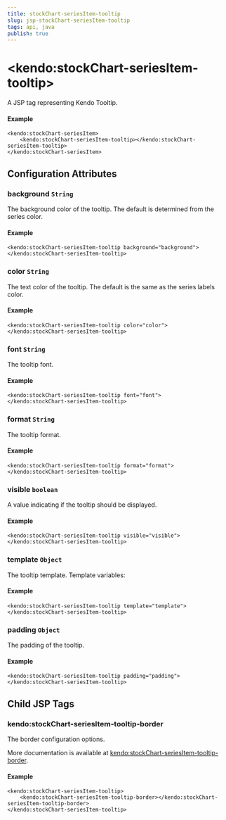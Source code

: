 ```yaml
---
title: stockChart-seriesItem-tooltip
slug: jsp-stockChart-seriesItem-tooltip
tags: api, java
publish: true
---
```


# \<kendo:stockChart-seriesItem-tooltip\>
A JSP tag representing Kendo Tooltip.

#### Example
    <kendo:stockChart-seriesItem>
        <kendo:stockChart-seriesItem-tooltip></kendo:stockChart-seriesItem-tooltip>
    </kendo:stockChart-seriesItem>


## Configuration Attributes


### background `String`

The background color of the tooltip. The default is determined from the series color.

#### Example
    <kendo:stockChart-seriesItem-tooltip background="background">
    </kendo:stockChart-seriesItem-tooltip>



### color `String`

The text color of the tooltip. The default is the same as the series labels color.

#### Example
    <kendo:stockChart-seriesItem-tooltip color="color">
    </kendo:stockChart-seriesItem-tooltip>



### font `String`

The tooltip font.

#### Example
    <kendo:stockChart-seriesItem-tooltip font="font">
    </kendo:stockChart-seriesItem-tooltip>



### format `String`

The tooltip format.

#### Example
    <kendo:stockChart-seriesItem-tooltip format="format">
    </kendo:stockChart-seriesItem-tooltip>



### visible `boolean`

A value indicating if the tooltip should be displayed.

#### Example
    <kendo:stockChart-seriesItem-tooltip visible="visible">
    </kendo:stockChart-seriesItem-tooltip>



### template `Object`

The tooltip template.
Template variables:

#### Example
    <kendo:stockChart-seriesItem-tooltip template="template">
    </kendo:stockChart-seriesItem-tooltip>



### padding `Object`

The padding of the tooltip.

#### Example
    <kendo:stockChart-seriesItem-tooltip padding="padding">
    </kendo:stockChart-seriesItem-tooltip>



## Child JSP Tags

### kendo:stockChart-seriesItem-tooltip-border

The border configuration options.

More documentation is available at [kendo:stockChart-seriesItem-tooltip-border](/api/wrappers/jsp/stockchart/seriesitem-tooltip-border).

#### Example

    <kendo:stockChart-seriesItem-tooltip>
        <kendo:stockChart-seriesItem-tooltip-border></kendo:stockChart-seriesItem-tooltip-border>
    </kendo:stockChart-seriesItem-tooltip>
 
